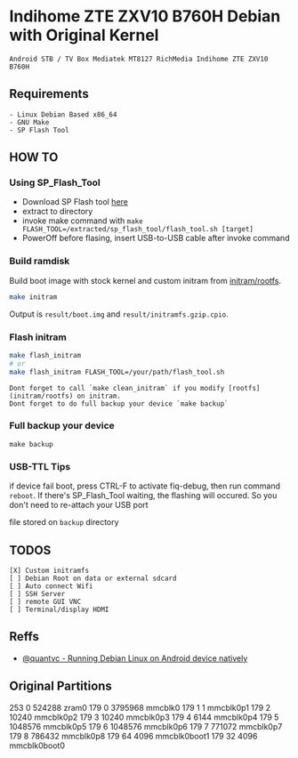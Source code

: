 # Indihome ZTE ZXV10 B760H Debian with Original Kernel

	Android STB / TV Box Mediatek MT8127 RichMedia Indihome ZTE ZXV10 B760H


## Requirements

	- Linux Debian Based x86_64
	- GNU Make
	- SP Flash Tool

## HOW TO
### Using SP_Flash_Tool

- Download SP Flash tool [here](https://spflashtool.com/download/)
- extract to directory
- invoke make command with `make FLASH_TOOL=/extracted/sp_flash_tool/flash_tool.sh [target]`
- PowerOff before flasing, insert USB-to-USB cable after invoke command

### Build ramdisk
Build boot image with stock kernel and custom initram from [initram/rootfs](initram/rootfs).
``` bash
make initram
```
Output is `result/boot.img` and `result/initramfs.gzip.cpio`.

### Flash initram

``` bash
make flash_initram
# or
make flash_initram FLASH_TOOL=/your/path/flash_tool.sh
```
	Dont forget to call `make clean_initram` if you modify [rootfs](initram/rootfs) on initram.
	Dont forget to do full backup your device `make backup`

### Full backup your device

```
make backup
```


### USB-TTL Tips

if device fail boot, press CTRL-F to activate fiq-debug, then run command `reboot`. If there's SP_Flash_Tool waiting, the flashing will occured. So you
don't need to re-attach your USB port

file stored on `backup` directory

## TODOS

	[X] Custom initramfs
	[ ] Debian Root on data or external sdcard
	[ ] Auto connect Wifi
	[ ] SSH Server
	[ ] remote GUI VNC
	[ ] Terminal/display HDMI

## Reffs

- [@quantvc - Running Debian Linux on Android device natively](https://medium.com/@quantvc/running-debian-on-android-device-natively-73545c9b0757)

## Original Partitions

 253        0     524288 zram0
 179        0    3795968 mmcblk0
 179        1          1 mmcblk0p1
 179        2      10240 mmcblk0p2
 179        3      10240 mmcblk0p3
 179        4       6144 mmcblk0p4
 179        5    1048576 mmcblk0p5
 179        6    1048576 mmcblk0p6
 179        7     771072 mmcblk0p7
 179        8     786432 mmcblk0p8
 179       64       4096 mmcblk0boot1
 179       32       4096 mmcblk0boot0
